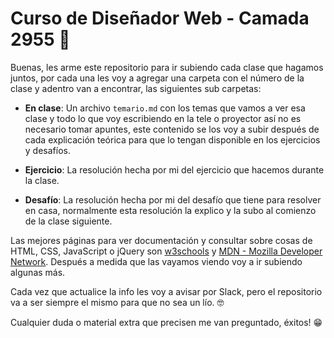 # Curso de Diseñador Web - Camada 2955 💾

Buenas, les arme este repositorio para ir subiendo cada clase que hagamos juntos, por cada una les voy a agregar una carpeta con el número de la clase y adentro van a encontrar, las siguientes sub carpetas:

- **En clase**: Un archivo `temario.md` con los temas que vamos a ver esa clase y todo lo que voy escribiendo en la tele o proyector así no es necesario tomar apuntes, este contenido se los voy a subir después de cada explicación teórica para que lo tengan disponible en los ejercicios y desafíos.

- **Ejercicio**: La resolución hecha por mi del ejercicio que hacemos durante la clase.

- **Desafío**: La resolución hecha por mi del desafío que tiene para resolver en casa, normalmente esta resolución la explico y la subo al comienzo de la clase siguiente.

Las mejores páginas para ver documentación y consultar sobre cosas de HTML, CSS, JavaScript o jQuery son [w3schools](https://www.w3schools.com/) y [MDN - Mozilla Developer Network](https://developer.mozilla.org/es/). Después a medida que las vayamos viendo voy a ir subiendo algunas más.

Cada vez que actualice la info les voy a avisar por Slack, pero el repositorio va a ser siempre el mismo para que no sea un lío. 🤓

Cualquier duda o material extra que precisen me van preguntado, éxitos! 😁